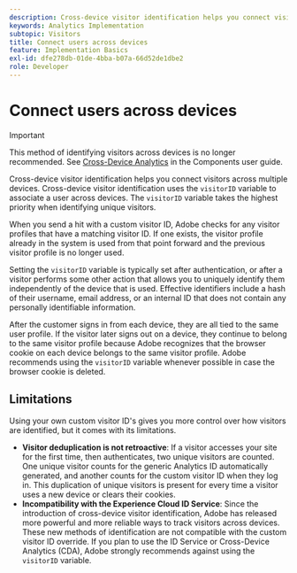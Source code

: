 ```yaml
---
description: Cross-device visitor identification helps you connect visitors across multiple devices. Cross-device visitor identification uses the visitor ID variable, s.visitorID, to associate a user across devices.
keywords: Analytics Implementation
subtopic: Visitors
title: Connect users across devices
feature: Implementation Basics
exl-id: dfe278db-01de-4bba-b07a-66d52de1dbe2
role: Developer
---
```

# Connect users across devices

>[!IMPORTANT]
>
>This method of identifying visitors across devices is no longer recommended. See [Cross-Device Analytics](/help/components/cda/overview.md) in the Components user guide.

Cross-device visitor identification helps you connect visitors across multiple devices. Cross-device visitor identification uses the `visitorID` variable to associate a user across devices. The `visitorID` variable takes the highest priority when identifying unique visitors.

When you send a hit with a custom visitor ID, Adobe checks for any visitor profiles that have a matching visitor ID. If one exists, the visitor profile already in the system is used from that point forward and the previous visitor profile is no longer used.

Setting the `visitorID` variable is typically set after authentication, or after a visitor performs some other action that allows you to uniquely identify them independently of the device that is used. Effective identifiers include a hash of their username, email address, or an internal ID that does not contain any personally identifiable information.

After the customer signs in from each device, they are all tied to the same user profile. If the visitor later signs out on a device, they continue to belong to the same visitor profile because Adobe recognizes that the browser cookie on each device belongs to the same visitor profile. Adobe recommends using the `visitorID` variable whenever possible in case the browser cookie is deleted.

## Limitations

Using your own custom visitor ID's gives you more control over how visitors are identified, but it comes with its limitations.

* **Visitor deduplication is not retroactive**: If a visitor accesses your site for the first time, then authenticates, two unique visitors are counted. One unique visitor counts for the generic Analytics ID automatically generated, and another counts for the custom visitor ID when they log in. This duplication of unique visitors is present for every time a visitor uses a new device or clears their cookies.
* **Incompatibility with the Experience Cloud ID Service**: Since the introduction of cross-device visitor identification, Adobe has released more powerful and more reliable ways to track visitors across devices. These new methods of identification are not compatible with the custom visitor ID override. If you plan to use the ID Service or Cross-Device Analytics (CDA), Adobe strongly recommends against using the `visitorID` variable.
